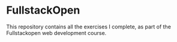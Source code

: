 # FullstackOpen
This repository contains all the exercises I complete, as part of the Fullstackopen web development course.
